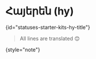 # Հայերեն (hy)
{id="statuses-starter-kits-hy-title"}


> All lines are translated 😊
>
{style="note"}
